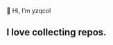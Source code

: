 👋 Hi, I’m yzqcol
 


## I love collecting repos.


<!---
hanyunxilover/hanyunxilover is a ✨ special ✨ repository because its `README.md` (this file) appears on your GitHub profile.
You can click the Preview link to take a look at your changes.
--->
